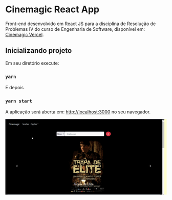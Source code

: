 # Cinemagic React App

Front-end desenvolvido em React JS para a disciplina de Resolução de Problemas IV do curso de Engenharia de Software, disponível em: [Cinemagic Vercel](https://cinemagic-web-source-thalisantunesdasilva.vercel.app).

## Inicializando projeto

Em seu diretório execute:

### `yarn`

E depois

### `yarn start`

A aplicação será aberta em:
[http://localhost:3000](http://localhost:3000) no seu navegador.

![Alt text](cinema.gif)



